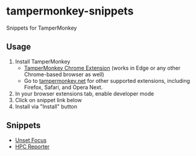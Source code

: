 # tampermonkey-snippets
Snippets for TamperMonkey

## Usage

1. Install TamperMonkey 
    - [TamperMonkey Chrome Extension](https://chrome.google.com/webstore/detail/tampermonkey/dhdgffkkebhmkfjojejmpbldmpobfkfo?hl=en) (works in Edge or any other Chrome-based browser as well)
    - Go to [tampermonkey.net](https://www.tampermonkey.net/) for other supported extensions, including Firefox, Safari, and Opera Next.
2. In your browser extensions tab, enable developer mode
3. Click on snippet link below
4. Install via "Install" button

## Snippets

* [Unset Focus](https://raw.githubusercontent.com/andrialexandrou/tampermonkey-snippets/main/unset-focus.user.js)
* [HPC Reporter](https://raw.githubusercontent.com/andrialexandrou/tampermonkey-snippets/main/hpc-reporter.user.js)
